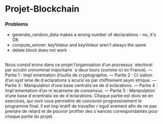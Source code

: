 # Projet-Blockchain
### Problems
- generate_random_data makes a wrong number of declarations - no, it's OK
- compute_winner: keyVoteur and keyVoteur aren't always the same
- delete block does not work

<br />
Nous consid´erons dans ce projet l’organisation d’un processus ´electoral par scrutin uninominal majoritaire `a deux tours (comme ici en France). — Partie 1 : Impl´ementation d’outils de cryptographie. — Partie 2 : Cr´eation d’un syst`eme de d´eclarations s´ecuris´es par chiffrement asym´etrique. — Partie 3 : Manipulation d’une base centralis´ee de d´eclarations. — Partie 4 : Impl´ementation d’un m´ecanisme de consensus. — Partie 5 : Manipulation d’une base d´ecentralis´ee de d´eclarations. Chaque partie est divis´ee en exercices, qui vont vous permettre de concevoir progressivement le programme final. Il est imp´eratif de travailler r´eguli`erement afin de ne pas prendre de retard et de pouvoir profiter des s´eances correspondantes pour chaque partie du projet.
